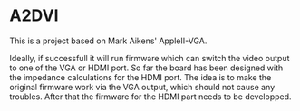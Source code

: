 # A2DVI

This is a project based on Mark Aikens' AppleII-VGA.

Ideally, if successfull it will run firmware which can switch the video output to one of the VGA or HDMI port.
So far the board has been designed with the impedance calculations for the HDMI port.
The idea is to make the original firmware work via the VGA output, which should not cause any troubles.
After that the firmware for the HDMI part needs to be developped.
